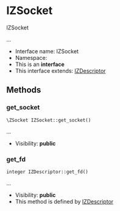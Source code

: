 IZSocket
===============

IZSocket

...


* Interface name: IZSocket
* Namespace: 
* This is an **interface**
* This interface extends: [IZDescriptor](IZDescriptor.md)





Methods
-------


### get_socket

    \ZSocket IZSocket::get_socket()



...

* Visibility: **public**




### get_fd

    integer IZDescriptor::get_fd()



...

* Visibility: **public**
* This method is defined by [IZDescriptor](IZDescriptor.md)



